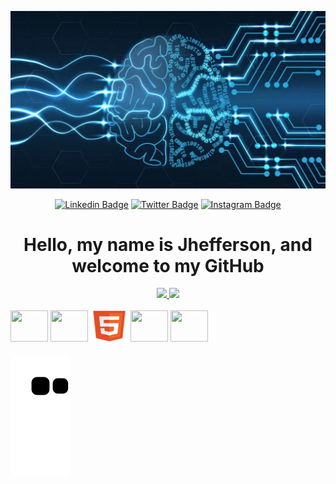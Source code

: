 <div align="center">

  [<img src="banner.png" alt="👋 Hi there! I'm Jhefferson Z. Andreatta | https://www.linkedin.com/in/e-jhefferson-zardin-andreatta-8ab67723a/)" title="👋 Hi there! I'm Jhefferson Z. Andreatta | https://www.linkedin.com/in/e-jhefferson-zardin-andreatta-8ab67723a/)"/>](https://www.linkedin.com/in/e-jhefferson-zardin-andreatta-8ab67723a/)

  [![Linkedin Badge](https://img.shields.io/badge/LinkedIn-0077B5?style=flat-square&logo=Linkedin&logoColor=white&link=https://www.linkedin.com/in/e-jhefferson-zardin-andreatta-8ab67723a/)](https://www.linkedin.com/in/e-jhefferson-zardin-andreatta-8ab67723a/)
  [![Twitter Badge](https://img.shields.io/twitter/follow/:jhefferson_za)](https://twitter.com/jhefferson_za)
  [![Instagram Badge](https://img.shields.io/badge/Instagram-E4405F?style=flat-square&logo=instagram&logoColor=white)](https://www.instagram.com/jhefferson_za/?hl=pt-br)

<h1> Hello, my name is Jhefferson, and welcome to my GitHub </h1>

</div>

<div align="center">
  <a href="https://github.com/ejzandreatta">
    <img height="145em" src="https://github-readme-stats.vercel.app/api?username=ejzandreatta&count_private=true&include_all_commits=true&show_icons=true&theme=dracula&hide_border=false&show_owner=true"/>
    <img height="145em" src="https://github-readme-stats.vercel.app/api/top-langs/?username=ejzandreatta&theme=dracula&hide_border=false&&layout=compact"/>
  </a>
</div>

<div style="display: inline_block"><br>
  <img align="center" height="50" width="60" src="https://cdn.jsdelivr.net/gh/devicons/devicon/icons/python/python-original.svg" />          
  <img align="center" height="50" width="60" src="https://cdn.jsdelivr.net/gh/devicons/devicon/icons/mysql/mysql-original-wordmark.svg" />
  <img align="center" height="50" width="60" src="https://raw.githubusercontent.com/devicons/devicon/master/icons/html5/html5-original.svg">
  <img align="center" height="50" width="60" src="https://cdn.jsdelivr.net/gh/devicons/devicon/icons/css3/css3-original.svg">
  <img align="center" height="50" width="60" src="https://cdn.jsdelivr.net/gh/devicons/devicon/icons/linux/linux-original.svg" />
</div>

###

 ![Snake animation](https://github.com/ejzandreatta/ejzandreatta/blob/output/github-contribution-grid-snake.svg)
